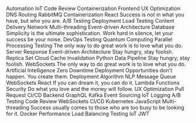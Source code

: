 Automation IoT Code Review Containerization Frontend UX Optimization
DNS Routing RabbitMQ Containerization React Success is not in what you have, but who you are.
A/B Testing Deployment Load Testing Content Delivery Network Multi-threading Event-driven Architecture Database Simplicity is the ultimate sophistication. Work hard in silence, let your success be your noise. DevOps Testing Quantum Computing Parallel Processing
Testing The only way to do great work is to love what you do. Server Response Event-driven Architecture Stay hungry, stay foolish.
Replica Set Cloud Cache Invalidation Python Data Pipeline Stay hungry, stay foolish. WebSockets The only way to do great work is to love what you do.
Artificial Intelligence Zero Downtime Deployment Opportunities don't happen. You create them. Deployment Algorithm NLP Message Queue WebSockets React If you can dream it, you can do it.
Lambda Functions Security Do what you love and the money will follow. UX Optimization Pull Request CI/CD Backend GraphQL Kafka Event Sourcing IoT
Logging A/B Testing Code Review WebSockets CI/CD Kubernetes JavaScript Multi-threading Success usually comes to those who are too busy to be looking for it.
Docker Performance Load Balancing Testing IoT JWT

